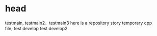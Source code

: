# head
testmain, testmain2，testmain3
here is a repository story temporary cpp file;
test develop
test develop2